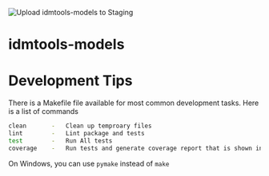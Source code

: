 ![Upload idmtools-models to Staging](https://github.com/devclinton/idmtools/workflows/Upload%20idmtools-models%20to%20Staging/badge.svg)

# idmtools-models

<!-- START doctoc -->
<!-- END doctoc -->

# Development Tips

There is a Makefile file available for most common development tasks. Here is a list of commands
```bash
clean       -   Clean up temproary files
lint        -   Lint package and tests
test        -   Run All tests
coverage    -   Run tests and generate coverage report that is shown in browser
```
On Windows, you can use `pymake` instead of `make`